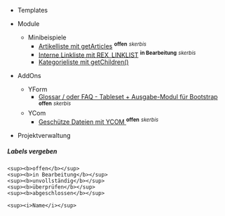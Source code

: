 - Templates

- Module
    - Minibeispiele
        - [Artikelliste mit getArticles](modul_minibeispiel_artikelliste_mit_getarticles.md) <sup><b>offen</b></sup> <sup><i>skerbis</i></sup>
        - [Interne Linkliste mit REX_LINKLIST](modul_minibeispiel_interne_linkliste.md) <sup><b>in Bearbeitung</b></sup> <sup><i>skerbis</i></sup>
        - [Kategorieliste mit getChildren()](modul_kategorieliste_mit_getchildren.md)
        


- AddOns
    - YForm
        - [Glossar / oder FAQ - Tableset + Ausgabe-Modul für Bootstrap](/yform_tableset_glossar_faq.md) <sup><b>offen</b></sup> <sup><i>skerbis</i></sup>
    - YCom
        - [Geschütze Dateien mit YCOM ](ycom_protected_files.md) <sup><b>offen</b></sup> <sup><i>skerbis</i></sup>

- Projektverwaltung



##### Labels vergeben

```
<sup><b>offen</b></sup>
<sup><b>in Bearbeitung</b></sup>
<sup><b>unvollständig</b></sup>
<sup><b>überprüfen</b></sup>
<sup><b>abgeschlossen</b></sup>

<sup><i>Name</i></sup>
```
